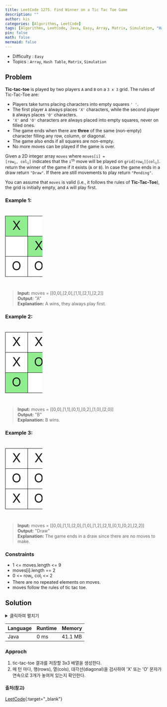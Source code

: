 ```yaml
---
title: LeetCode 1275. Find Winner on a Tic Tac Toe Game
description: ""
author: kis
categories: [Algorithms, LeetCode]
tags: [Algorithms, LeetCode, Java, Easy, Array, Matrix, Simulation, "Hash Table"]
pin: false
math: false
mermaid: false
---
```


- Difficulty : `Easy`
- Topics : `Array`, `Hash Table`, `Matrix`, `Simulation`

## Problem
**Tic-tac-toe** is played by two players `A` and `B` on a `3 x 3` grid. The rules of Tic-Tac-Toe are:

- Players take turns placing characters into empty squares `' '`.
- The first player `A` always places `'X'` characters, while the second player `B` always places `'O'` characters.
- `'X'` and `'O'` characters are always placed into empty squares, never on filled ones.
- The game ends when there are **three** of the same (non-empty) character filling any row, column, or diagonal.
- The game also ends if all squares are non-empty.
- No more moves can be played if the game is over.

Given a 2D integer array `moves` where <code>moves[i] = [row<sub>i</sub>, col<sub>i</sub>]</code> indicates that the <code>i<sup>th</sup></code> move will be played on <code>grid[row<sub>i</sub>][col<sub>i</sub>]</code>. return the winner of the game if it exists (`A` or `B`). In case the game ends in a draw return `"Draw"`. If there are still movements to play return `"Pending"`.

You can assume that `moves` is valid (i.e., it follows the rules of **Tic-Tac-Toe**), the grid is initially empty, and `A` will play first.
 
 

### Example 1:

<table style="border-collapse:collapse; width:120px;height:200px;text-align:center; font-size:40px;">    
    <tr style="background-color: white;">
        <td style="border:1px solid black;background-color: lightgreen;">X</td>
        <td style="border:1px solid black;"> </td>
        <td style="border:1px solid black;"> </td>
    </tr>
    <tr style="background-color: white;">
        <td style="border:1px solid black;"> </td>
        <td style="border:1px solid black;background-color: lightgreen;">X</td>
        <td style="border:1px solid black;"> </td>
    </tr>
    <tr style="background-color: white;">
        <td style="border:1px solid black;">O</td>
        <td style="border:1px solid black;">O</td>
        <td style="border:1px solid black;background-color: lightgreen;">X</td>
    </tr>    
</table>


> **Input:** moves = [[0,0],[2,0],[1,1],[2,1],[2,2]]      
> **Output:** "A"       
> **Explanation:** A wins, they always play first.   

### Example 2:

<table style="border-collapse:collapse; width:120px;height:200px;text-align:center; font-size:40px;">    
    <tr style="background-color: white;">
        <td style="border:1px solid black;">X</td>
        <td style="border:1px solid black;">X</td>
        <td style="border:1px solid black;background-color: lightgreen;">O</td>
    </tr>
    <tr style="background-color: white;">
        <td style="border:1px solid black;">X</td>
        <td style="border:1px solid black;background-color: lightgreen;">O</td>
        <td style="border:1px solid black;"> </td>
    </tr>
    <tr style="background-color: white;">
        <td style="border:1px solid black;background-color: lightgreen;">O</td>
        <td style="border:1px solid black;"></td>
        <td style="border:1px solid black;"></td>
    </tr>    
</table>

> **Input:**  moves = [[0,0],[1,1],[0,1],[0,2],[1,0],[2,0]]          
> **Output:**  "B"     
> **Explanation:**  B wins.   

### Example 3:

<table style="border-collapse:collapse; width:120px;height:200px;text-align:center; font-size:40px;">    
    <tr style="background-color: white;">
        <td style="border:1px solid black;">X</td>
        <td style="border:1px solid black;">X</td>
        <td style="border:1px solid black;">O</td>
    </tr>
    <tr style="background-color: white;">
        <td style="border:1px solid black;">O</td>
        <td style="border:1px solid black;">O</td>
        <td style="border:1px solid black;">X</td>
    </tr>
    <tr style="background-color: white;">
        <td style="border:1px solid black;">X</td>
        <td style="border:1px solid black;">O</td>
        <td style="border:1px solid black;">X</td>
    </tr>    
</table>

> **Input:**  moves = [[0,0],[1,1],[2,0],[1,0],[1,2],[2,1],[0,1],[0,2],[2,2]]          
> **Output:** "Draw"    
> **Explanation:**   The game ends in a draw since there are no moves to make.   


### Constraints

- 1 <= moves.length <= 9
- moves[i].length == 2
- 0 <= row<sub>i</sub>, col<sub>i</sub> <= 2
- There are no repeated elements on moves.
- moves follow the rules of tic tac toe.


## Solution 

<details>
<summary>클릭하여 펼치기</summary>
<div markdown="1">

```java
class Solution {
    public String tictactoe(int[][] moves) {
        char[][] squares = new char[3][3];
        char ch = 'X';

        for (int[] move : moves) {
            squares[move[0]][move[1]] = ch;
            if (isWinner(squares, ch)) {
                return (ch == 'X') ? "A" : "B";
            }
            ch = (ch == 'X') ? 'O' : 'X';
        }

        return moves.length == 9 ? "Draw" : "Pending";
    }

    private boolean isWinner(char[][] squares, char ch) {
        /* check rows and cols */
        for (int i = 0; i < 3; i++) {
            if ((squares[i][0] == ch && squares[i][1] == ch && squares[i][2] == ch) || 
                (squares[0][i] == ch && squares[1][i] == ch && squares[2][i] == ch)) {
                return true;
            }
        }
        /* check diagonal */
        return (squares[0][0] == ch && squares[1][1] == ch && squares[2][2] == ch) ||
               (squares[0][2] == ch && squares[1][1] == ch && squares[2][0] == ch);               
    }
}
```
</div>
</details>

| Language | Runtime | Memory |
| --- | --- | --- |
| Java | 0 ms | 41.1 MB |

### Approch 

1. tic-tac-toe 결과를 저장할 3x3 배열을 생성한다.
2. 매 턴 마다, 행(rows), 열(cols), 대각선(diagonal)을 검사하여 'X' 또는 'O' 문자가 연속으로 3개가 놓여져 있는지 확인한다.


#### 출처(참고)

[LeetCode](https://leetcode.com/problems/find-winner-on-a-tic-tac-toe-game){:target="\_blank"}

